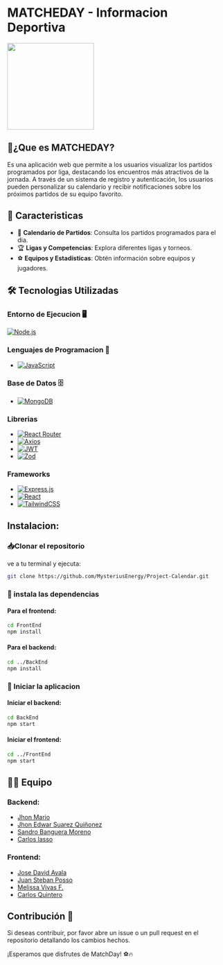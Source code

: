 # MATCHEDAY - Informacion Deportiva

<img height="200" src="https://i.postimg.cc/rphYhj7V/Matchaday.png" >

## 📌¿Que es MATCHEDAY?

Es una aplicación web que permite a los usuarios visualizar los partidos programados por liga, destacando los encuentros más atractivos de la jornada. A través de un sistema de registro y autenticación, los usuarios pueden personalizar su calendario y recibir notificaciones sobre los próximos partidos de su equipo favorito.

## 🚀 Caracteristicas

- 📅 **Calendario de Partidos**: Consulta los partidos programados para el dia.
- 🏆 **Ligas y Competencias**: Explora diferentes ligas y torneos.
- ⚽ **Equipos y Estadísticas**: Obtén información sobre equipos y jugadores.



## 🛠️ Tecnologias Utilizadas

### Entorno de Ejecucion 🖥️
[![Node.js](https://img.shields.io/badge/Node.js-6DA55F?logo=node.js&logoColor=white)](#)

### Lenguajes de Programacion 📜
- [![JavaScript](https://img.shields.io/badge/JavaScript-F7DF1E?logo=javascript&logoColor=000)](#)

### Base de Datos 🗄️
- [![MongoDB](https://img.shields.io/badge/MongoDB-%234ea94b.svg?logo=mongodb&logoColor=white)](#)

### Librerias  
- [![React Router](https://img.shields.io/badge/React_Router-CA4245?logo=react-router&logoColor=white)](#)
- [![Axios](https://img.shields.io/badge/Axios-5A29E6?logo=axios&logoColor=white)](#)
- [![JWT](https://img.shields.io/badge/JWT-000000?logo=json-web-tokens&logoColor=white)](#)
- [![Zod](https://img.shields.io/badge/Zod-6DA55F?logo=zod&logoColor=white)](#)

### Frameworks  
- [![Express.js](https://img.shields.io/badge/Express.js-000000?logo=express&logoColor=white)](#)
- [![React](https://img.shields.io/badge/React-%2320232a.svg?logo=react&logoColor=%2361DAFB)](#)
- [![TailwindCSS](https://img.shields.io/badge/Tailwind%20CSS-%2338B2AC.svg?logo=tailwind-css&logoColor=white)](#)

## Instalacion:

### 📥Clonar el repositorio
ve a tu terminal y ejecuta: 
```sh
git clone https://github.com/MysteriusEnergy/Project-Calendar.git
```

### 📌 instala las dependencias

#### Para el frontend:
```sh
cd FrontEnd
npm install
```

#### Para el backend:
```sh
cd ../BackEnd
npm install
```

### 🚀 Iniciar la aplicacion

#### Iniciar el backend:
```sh
cd BackEnd
npm start
```

#### Iniciar el frontend:
```sh
cd ../FrontEnd
npm start
```

## 🧑‍💻 Equipo

### Backend:
- [Jhon Mario](https://github.com/MysteriusEnergy)
- [Jhon Edwar Suarez Quiñonez](https://github.com/edwarSuarezQ)
- [Sandro Banguera Moreno](https://github.com/SandroBM)
- [Carlos lasso]()

### Frontend:
- [Jose David Ayala](https://github.com/1DavidX)
- [Juan Steban Posso](https://github.com/steban2030)
- [Melissa Vivas F.](https://github.com/MelissaVivasF)
- [Carlos Quintero](https://github.com/Carlitos-quintero)

## Contribución 🤝
Si deseas contribuir, por favor abre un issue o un pull request en el repositorio detallando los cambios hechos.

¡Esperamos que disfrutes de MatchDay! ⚽🔥